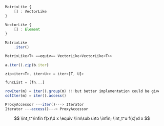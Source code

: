```typescript
MatrixLike {
    [] : VectorLike
}

VectorLike {
    [] : Element
}
		
MatrixLike
	.iter()

MatrixLike<T> ==equiv== VectorLike<VectorLike<T>>
    
a.iter().zip(b.iter)

zip<iter<T>, iter<U>> = iter<[T, U]>

funcList = [fn...]

rowIter(m) = iter().group(m) !!!but better implementation could be given
colIter(m) = iter().access()

ProxyAccessor ---iter()---> Iterator
Iterator ---access()---> ProxyAccessor

```


$$
\int_t^\infin f(x)\d x \equiv \lim\sub u\to \infin; \int_t^u f(x)\d x
$$
